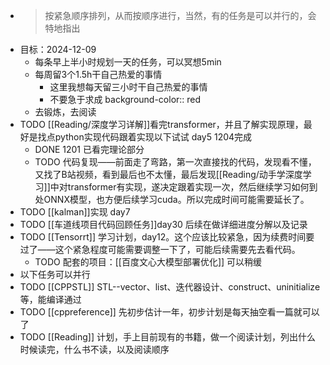 - > 按紧急顺序排列，从而按顺序进行，当然，有的任务是可以并行的，会特地指出
- 目标：2024-12-09
	- 每条早上半小时规划一天的任务，可以冥想5min
	- 每周留3个1.5h干自己热爱的事情
		- 这里我想每天留三小时干自己热爱的事情
		- 不要急于求成
		  background-color:: red
	- 去锻炼，去阅读
- TODO [[Reading/深度学习详解]]看完transformer，并且了解实现原理，最好是找点python实现代码跟着实现以下试试 day5 1204完成
	- DONE 1201 已看完理论部分
	- TODO 代码复现——前面走了弯路，第一次直接找的代码，发现看不懂，又找了B站视频，看到最后也不太懂，最后发现[[Reading/动手学深度学习]]中对transformer有实现，遂决定跟着实现一次，然后继续学习如何到处ONNX模型，也方便后续学习cuda。所以完成时间可能需要延长了。
- TODO [[kalman]]实现 day7
- TODO [[车道线项目代码回顾任务]]day30 后续在做详细进度分解以及记录
- TODO [[Tensorrt]] 学习计划，day12。这个应该比较紧急，因为续费时间要过了——这个紧急程度可能需要调整一下了，可能后续需要先去看代码。
	- TODO 配套的项目：[[百度文心大模型部署优化]] 可以稍缓
- 以下任务可以并行
- TODO [[CPPSTL]] STL--vector、list、迭代器设计、construct、uninitialize等，能编译通过
- TODO [[cppreference]] 先初步估计一年，初步计划是每天抽空看一篇就可以了
- TODO [[Reading]] 计划，手上目前现有的书籍，做一个阅读计划，列出什么时候读完，什么书不读，以及阅读顺序